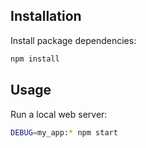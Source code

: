 

## Installation

Install package dependencies:

```sh
npm install
```

## Usage

Run a local web server:

```sh
DEBUG=my_app:* npm start
```
